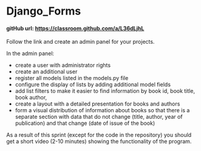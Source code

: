 # Django_Forms

<h4 dir="auto">gitHub url:&nbsp;<a href="https://classroom.github.com/a/L36dLjhL" target="_blank">https://classroom.github.com/a/L36dLjhL</a><br></h4>
<p dir="ltr">Follow the link and create an admin panel for your projects.<br></p>
<p dir="ltr">In the admin panel:<br></p>
<p dir="ltr"></p>
<ul>
    <li>create a user with administrator rights</li>
    <li>create an additional user</li>
    <li>register all models listed in the models.py file</li>
    <li>configure the display of lists by adding additional model fields</li>
    <li>add list filters to make it easier to find information by book id, book title, book author,</li>
    <li>create a layout with a detailed presentation for books and authors</li>
    <li>form a visual distribution of information about books so that there is a separate section with data that do not change (title, author, year of publication) and that change (date of issue of the book)</li>
</ul>
<p></p>
<p dir="ltr">As a result of this sprint (except for the code in the repository) you should get a short video (2-10 minutes) showing the functionality of the program.<br></p>
